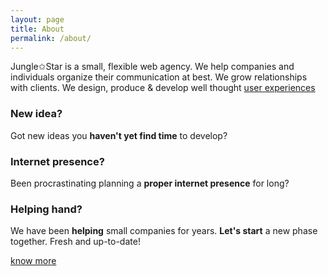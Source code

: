 ```yaml
---
layout: page
title: About
permalink: /about/
---
```


Jungle✩Star is a small, flexible web agency.
We help companies and individuals organize their communication at best.
We grow relationships with clients.
We design, produce & develop well thought [user experiences](http://revealing.junglestar.org/#/8/1)

### New idea?

Got new ideas you **haven't yet find time** to develop?

### Internet presence?

Been procrastinating planning a **proper internet presence** for long?

### Helping hand?

We have been **helping** small companies for years.
**Let's start** a new phase together. Fresh and up-to-date!

[know more](mailto:rokmabox@gmail.com)
